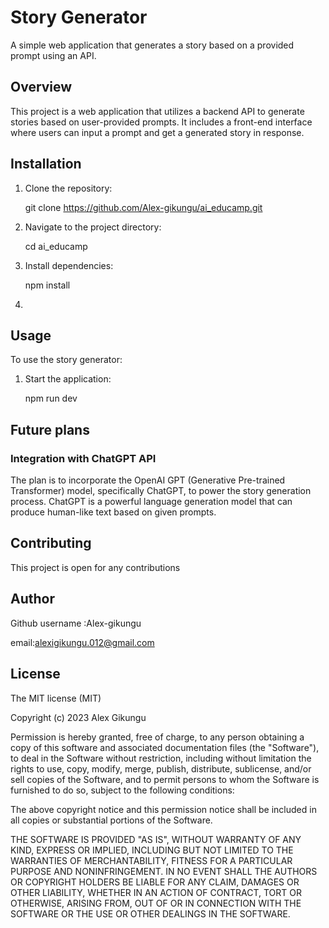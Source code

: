 # Story Generator
A simple web application that generates a story based on a provided prompt using an API.

## Overview
This project is a web application that utilizes a backend API to generate stories based on user-provided prompts. It includes a front-end interface where users can input a prompt and get a generated story in response.

## Installation

1. Clone the repository:
 
    git clone https://github.com/Alex-gikungu/ai_educamp.git


2. Navigate to the project directory:

     
    cd ai_educamp


3. Install dependencies:


    npm install 


4. 

## Usage
To use the story generator:

1. Start the application:


    npm run dev



## Future plans 

### Integration with ChatGPT API

The plan is to incorporate the OpenAI GPT (Generative Pre-trained Transformer) model, specifically ChatGPT, to power the story generation process. ChatGPT is a powerful language generation model that can produce human-like text based on given prompts.


## Contributing

This project is open for any contributions 

## Author


Github username :Alex-gikungu


email:alexigikungu.012@gmail.com

## License

The MIT license (MIT)

Copyright (c) 2023 Alex Gikungu

Permission is hereby granted, free of charge, to any person obtaining a copy of this software and associated documentation files (the "Software"), to deal in the Software without restriction, including without limitation the rights to use, copy, modify, merge, publish, distribute, sublicense, and/or sell copies of the Software, and to permit persons to whom the Software is furnished to do so, subject to the following conditions:

The above copyright notice and this permission notice shall be included in all copies or substantial portions of the Software.

THE SOFTWARE IS PROVIDED "AS IS", WITHOUT WARRANTY OF ANY KIND, EXPRESS OR IMPLIED, INCLUDING BUT NOT LIMITED TO THE WARRANTIES OF MERCHANTABILITY, FITNESS FOR A PARTICULAR PURPOSE AND NONINFRINGEMENT. IN NO EVENT SHALL THE AUTHORS OR COPYRIGHT HOLDERS BE LIABLE FOR ANY CLAIM, DAMAGES OR OTHER LIABILITY, WHETHER IN AN ACTION OF CONTRACT, TORT OR OTHERWISE, ARISING FROM, OUT OF OR IN CONNECTION WITH THE SOFTWARE OR THE USE OR OTHER DEALINGS IN THE SOFTWARE.